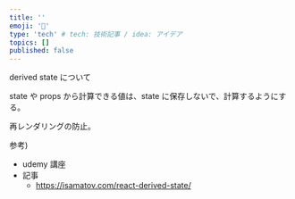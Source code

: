 ```yaml
---
title: ''
emoji: '📝'
type: 'tech' # tech: 技術記事 / idea: アイデア
topics: []
published: false
---
```


derived state について

state や props から計算できる値は、state に保存しないで、計算するようにする。

再レンダリングの防止。

参考)

- udemy 講座
- 記事
  - https://isamatov.com/react-derived-state/
